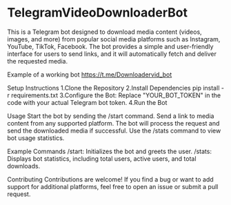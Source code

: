 # TelegramVideoDownloaderBot
This is a Telegram bot designed to download media content (videos, images,  and more) from popular social media platforms such as Instagram, YouTube, TikTok, Facebook. The bot provides a simple and user-friendly interface for users to send links, and it will automatically fetch and deliver the requested media.

Example of a working bot    https://t.me/Downloadervid_bot




Setup Instructions
1.Clone the Repository
2.Install Dependencies 
  pip install -r requirements.txt
3.Configure the Bot:
Replace "YOUR_BOT_TOKEN" in the code with your actual Telegram bot token.
4.Run the Bot


Usage
Start the bot by sending the /start command.
Send a link to media content from any supported platform.
The bot will process the request and send the downloaded media if successful.
Use the /stats command to view bot usage statistics.

Example Commands
/start: Initializes the bot and greets the user.
/stats: Displays bot statistics, including total users, active users, and total downloads.

Contributing
Contributions are welcome! If you find a bug or want to add support for additional platforms, feel free to open an issue or submit a pull request.

